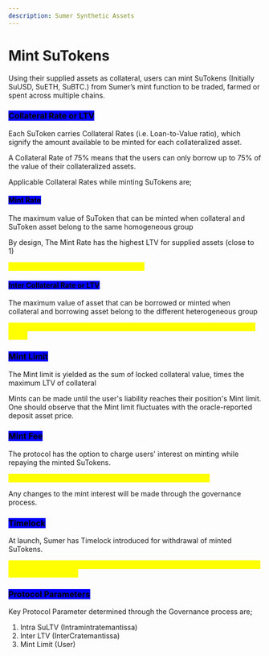 ```yaml
---
description: Sumer Synthetic Assets
---
```


# Mint SuTokens

Using their supplied assets as collateral, users can mint SuTokens (Initially SuUSD, SuETH, SuBTC.) from Sumer’s mint function to be traded, farmed or spent across multiple chains.&#x20;

### <mark style="background-color:blue;">Collateral Rate or LTV</mark>

Each SuToken carries Collateral Rates (i.e. Loan-to-Value ratio), which signify the amount available to be minted for each collateralized asset.&#x20;

A Collateral Rate of 75% means that the users can only borrow up to 75% of the value of their collateralized assets.&#x20;

Applicable Collateral Rates while minting SuTokens are;

#### <mark style="background-color:blue;">Mint Rate</mark>

The maximum value of SuToken that can be minted when collateral and SuToken asset belong to the same homogeneous group

By design, The Mint Rate has the highest LTV for supplied assets (close to 1)

<mark style="color:yellow;">For e.g. Minting  suETH by supplying ETH</mark>

#### <mark style="background-color:blue;">Inter Collateral Rate or LTV</mark>

The maximum value of asset that can be borrowed or minted when collateral and borrowing asset belong to the different heterogeneous group

<mark style="color:yellow;">For e.g. Borrowing ETH by supplying USDC or Minting suETH by supplying USDT</mark>&#x20;

### <mark style="background-color:blue;">Mint Limit</mark>

The Mint limit is yielded as the sum of locked collateral value, times the maximum LTV of collateral

Mints can be made until the user's liability reaches their position's Mint limit. One should observe that the Mint limit fluctuates with the oracle-reported deposit asset price.&#x20;

### <mark style="background-color:blue;">Mint Fee</mark>&#x20;

The protocol has the option to charge users' interest on minting while repaying the minted SuTokens.&#x20;

<mark style="color:yellow;">**The mint interest is set as 0% at the launch of the protocol.**</mark>&#x20;

Any changes to the mint interest will be made through the governance process.&#x20;

### <mark style="background-color:blue;">Timelock</mark>

At launch, Sumer has Timelock introduced for withdrawal of minted SuTokens.&#x20;

<mark style="color:yellow;">Users cannot withdraw minted SuTokens within the same block in which the collateral is supplied.</mark>&#x20;

### <mark style="background-color:blue;">Protocol Parameters</mark>

Key Protocol Parameter determined through the Governance process are;&#x20;

1. Intra SuLTV (Intramintratemantissa)
2. Inter LTV (InterCratemantissa)
3. Mint Limit (User)
